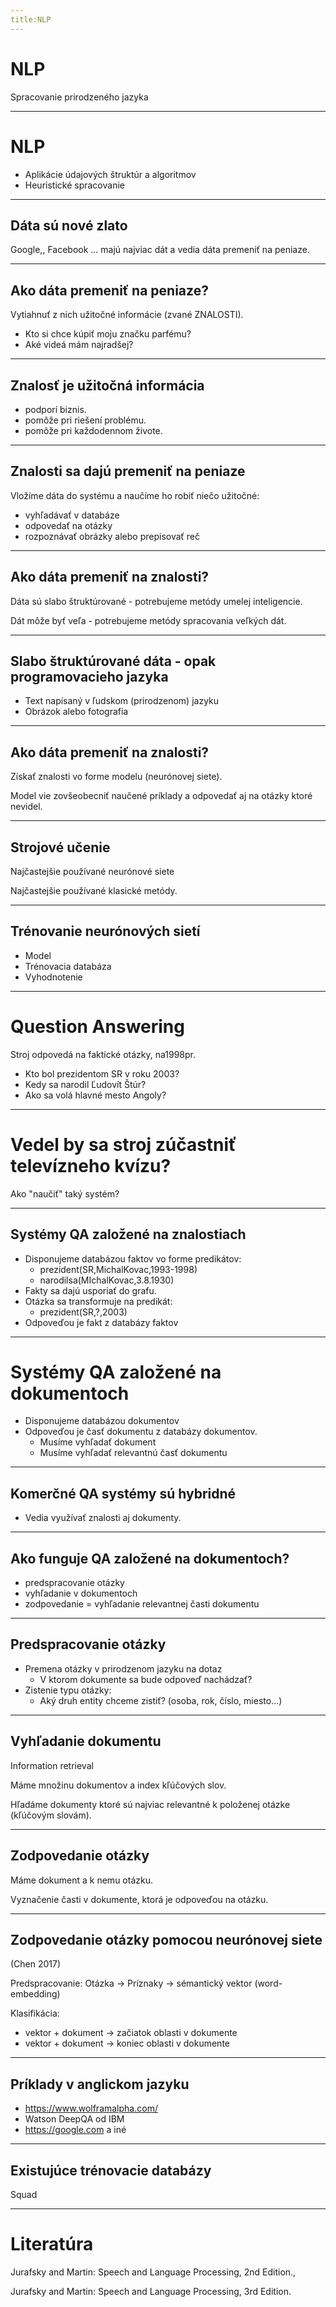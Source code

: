 ```yaml
---
title:NLP
---
```

# NLP

Spracovanie prirodzeného jazyka

---
# NLP

- Aplikácie údajových štruktúr a algoritmov
- Heuristické spracovanie

---
## Dáta sú nové zlato

Google,, Facebook ... majú najviac dát a vedia dáta premeniť na peniaze.

---
## Ako dáta premeniť na peniaze?

Vytiahnuť z nich užitočné informácie  (zvané ZNALOSTI).

- Kto si chce kúpiť moju značku parfému?
- Aké videá mám najradšej?

---
## Znalosť je užitočná  informácia 

- podporí biznis.
- pomôže pri riešení problému.
- pomôže pri každodennom živote.

---
## Znalosti sa dajú premeniť na peniaze

Vložíme dáta do systému a naučíme ho robiť niečo užitočné:

- vyhľadávať v databáze
- odpovedať na otázky
- rozpoznávať obrázky alebo prepisovať reč

---
## Ako dáta premeniť na znalosti?

Dáta sú slabo štruktúrované - potrebujeme metódy umelej inteligencie.

Dát môže byť veľa - potrebujeme metódy spracovania veľkých dát.

---
## Slabo štruktúrované dáta - opak programovacieho jazyka

- Text napísaný v ľudskom (prirodzenom) jazyku
- Obrázok  alebo fotografia

---
## Ako dáta premeniť na znalosti?

Získať znalosti vo forme modelu (neurónovej siete).

Model vie  zovšeobecniť naučené príklady a odpovedať aj na otázky ktoré nevidel.

---
## Strojové učenie

Najčastejšie používané neurónové siete

Najčastejšie používané klasické metódy.

---
## Trénovanie neurónových sietí 

- Model
- Trénovacia databáza
- Vyhodnotenie

---
# Question Answering

Stroj odpovedá na faktické otázky, na1998pr.

- Kto bol prezidentom SR v roku 2003?
- Kedy sa narodil Ľudovít Štúr?
- Ako sa volá hlavné mesto Angoly?

---
# Vedel by sa stroj zúčastniť televízneho kvízu?

Ako "naučiť" taký systém?

---
## Systémy QA založené na znalostiach

- Disponujeme databázou faktov vo forme predikátov:
  - prezident(SR,MichalKovac,1993-1998)
  - narodilsa(MIchalKovac,3.8.1930)
- Fakty sa dajú usporiať do grafu.
- Otázka sa transformuje na predikát:
  - prezident(SR,?,2003)
- Odpoveďou je fakt z databázy faktov 

---
# Systémy QA založené na dokumentoch

- Disponujeme databázou dokumentov 
- Odpoveďou je časť dokumentu z databázy dokumentov.
  - Musíme vyhľadať dokument
  - Musíme vyhľadať relevantnú časť dokumentu
---
## Komerčné QA systémy sú hybridné

- Vedia využívať znalosti aj dokumenty.

---
## Ako funguje QA založené na dokumentoch?

- predspracovanie otázky
- vyhľadanie v dokumentoch
- zodpovedanie = vyhľadanie relevantnej časti dokumentu

---
## Predspracovanie otázky

- Premena otázky v prirodzenom jazyku na dotaz
    - V ktorom dokumente sa bude odpoveď nachádzať?
- Zistenie typu otázky:
    - Aký druh entity chceme zistiť? (osoba, rok, číslo, miesto...)

---
## Vyhľadanie dokumentu

Information retrieval

Máme množinu dokumentov a index kľúčových slov.

Hľadáme dokumenty ktoré sú najviac relevantné k položenej otázke (kľúčovým slovám).

---
## Zodpovedanie otázky

Máme dokument a k nemu otázku.

Vyznačenie  časti v dokumente, ktorá je odpoveďou na otázku.

---
## Zodpovedanie otázky pomocou neurónovej siete

(Chen 2017)

Predspracovanie: Otázka -> Príznaky -> sémantický vektor (word-embedding)

Klasifikácia: 

- vektor  + dokument -> začiatok oblasti v dokumente
- vektor  + dokument -> koniec oblasti v dokumente


---
## Príklady v anglickom jazyku

- https://www.wolframalpha.com/
- Watson DeepQA od IBM
- https://google.com a iné

---
## Existujúce trénovacie databázy

Squad

---
# Literatúra

Jurafsky and Martin: Speech and Language Processing, 2nd Edition.,

Jurafsky and Martin: Speech and Language Processing, 3rd Edition.
